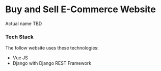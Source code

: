# Buy and Sell E-Commerce Website
Actual name TBD

### Tech Stack
The follow website uses these technologies:  
- Vue JS
- Django with Django REST Framework
